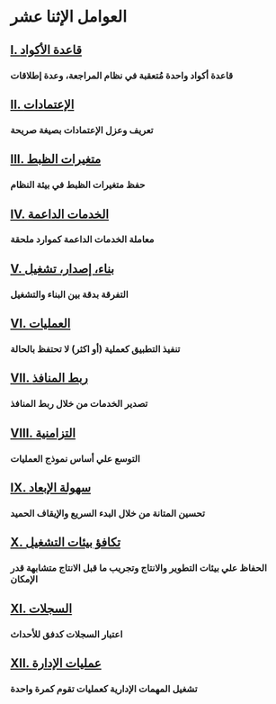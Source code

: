 العوامل الإثنا عشر
==================

## [I. قاعدة الأكواد](./codebase)
### قاعدة أكواد واحدة مُتعقبة في نظام المراجعة، وعدة إطلاقات

## [II. الإعتمادات](./dependencies)
### تعريف وعزل الإعتمادات بصيغة صريحة 

## [III. متغيرات الظبط](./config)
### حفظ متغيرات الظبط في بيئة النظام

## [IV. الخدمات الداعمة](./backing-services)
### معاملة الخدمات الداعمة كموارد ملحقة

## [V. بناء، إصدار، تشغيل](./build-release-run)
### التفرقة بدقة بين البناء والتشغيل

## [VI. العمليات](./processes)
### تنفيذ التطبيق كعملية (أو اكثر) لا تحتفظ بالحالة

## [VII. ربط المنافذ](./port-binding)
### تصدير الخدمات من خلال ربط المنافذ

## [VIII. التزامنية](./concurrency)
### التوسع علي أساس نموذج العمليات

## [IX. سهولة الإبعاد](./disposability)
### تحسين المتانة من خلال البدء السريع والإيقاف الحميد

## [X. تكافؤ بيئات التشغيل](./dev-prod-parity)
### الحفاظ علي بيئات التطوير والانتاج وتجريب ما قبل الانتاج متشابهة قدر الإمكان

## [XI. السجلات](./logs)
### اعتبار السجلات كدفق للأحداث

## [XII. عمليات الإدارة](./admin-processes)
### تشغيل المهمات الإدارية كعمليات تقوم كمرة واحدة

